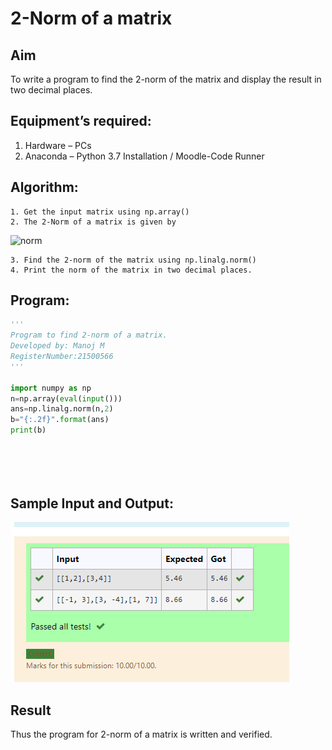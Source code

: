 # 2-Norm of a matrix
## Aim
To write a program to find the 2-norm of the matrix and display the result in two decimal places.
## Equipment’s required:
1.	Hardware – PCs
2.	Anaconda – Python 3.7 Installation / Moodle-Code Runner
## Algorithm:
	1. Get the input matrix using np.array()
	2. The 2-Norm of a matrix is given by 
![norm](./normeqn1.jpg)
    
    3. Find the 2-norm of the matrix using np.linalg.norm()
	4. Print the norm of the matrix in two decimal places.
## Program:
~~~ python
'''
Program to find 2-norm of a matrix.
Developed by: Manoj M
RegisterNumber:21500566
'''

import numpy as np
n=np.array(eval(input()))
ans=np.linalg.norm(n,2)
b="{:.2f}".format(ans)
print(b)






~~~
## Sample Input and Output:
![norm1](r31.png)

## Result
Thus the program for 2-norm of a matrix is written and verified.
